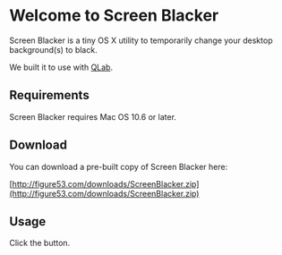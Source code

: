 # Welcome to Screen Blacker

Screen Blacker is a tiny OS X utility to temporarily change your desktop background(s) to black.

We built it to use with [QLab](http://figure53.com/qlab).

## Requirements

Screen Blacker requires Mac OS 10.6 or later.

## Download

You can download a pre-built copy of Screen Blacker here:

[http://figure53.com/downloads/ScreenBlacker.zip](http://figure53.com/downloads/ScreenBlacker.zip)

## Usage

Click the button.

